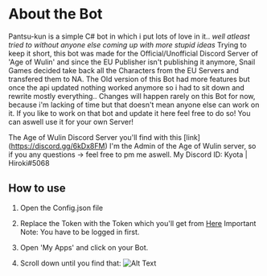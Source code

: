 # About the Bot

Pantsu-kun is a simple C# bot in which i put lots of love in it.. _well atleast tried to without anyone else coming up with more stupid ideas_
Trying to keep it short, this bot was made for the Official/Unofficial Discord Server of 'Age of Wulin' and since the EU Publisher isn't publishing it anymore,
Snail Games decided take back all the Characters from the EU Servers and transfered them to NA.
The Old version of this Bot had more features but once the api updated nothing worked anymore so i had to sit down and rewrite mostly everything..
Changes will happen rarely on this Bot for now, because i'm lacking of time but that doesn't mean anyone else can work on it.
If you like to work on that bot and update it here feel free to do so! You can aswell use it for your own Server!

The Age of Wulin Discord Server you'll find with this [link] (https://discord.gg/6kDx8FM) 
I'm the Admin of the Age of Wulin server, so if you any questions -> feel free to pm me aswell.
My Discord ID: Kyota | Hiroki#5068

## How to use

1. Open the Config.json file

2. Replace the Token with the Token which you'll get from [Here](https://discordapp.com/developers/applications/me/)     Important Note: You have to be logged in first.

3. Open 'My Apps' and click on your Bot.

4. Scroll down until you find that:
![Alt Text](https://i.imgur.com/7j5i4em.png)